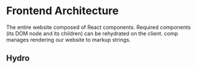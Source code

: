 # Frontend Architecture

The entire website composed of React components. Required components (its DOM node and its children) can be rehydrated on the client. comp manages rendering our website to markup strings.


## Hydro